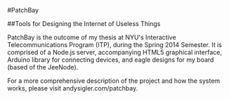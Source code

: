 #PatchBay

##Tools for Designing the Internet of Useless Things

PatchBay is the outcome of my thesis at NYU's Interactive Telecommunications Program (ITP), during the Spring 2014 Semester. It is comprised of a Node.js server, accompanying HTML5 graphical interface, Arduino library for connecting devices, and eagle designs for my board (based of the JeeNode).

For a more comprehensive description of the project and how the system works, please visit andysigler.com/patchbay.